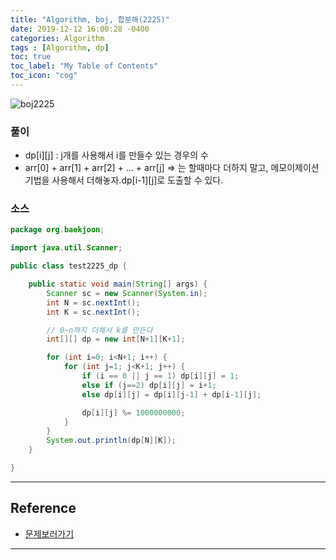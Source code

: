 ```yaml
---
title: "Algorithm, boj, 합분해(2225)"
date: 2019-12-12 16:00:28 -0400
categories: Algorithm
tags : [Algorithm, dp]
toc: true
toc_label: "My Table of Contents"
toc_icon: "cog"
---
```


![boj2225](https://user-images.githubusercontent.com/55946791/70712232-a73d5a00-1d26-11ea-9c93-db1690576b13.jpg)


### 풀이
- dp[i][j] : j개를 사용해서 i를 만들수 있는 경우의 수
- arr[0] + arr[1] + arr[2] + ... + arr[j] => 는 할때마다 더하지 말고, 메모이제이션 기법을 사용해서 더해놓자.dp[i-1][j]로 도출할 수 있다.


### 소스

```java
package org.baekjoon;

import java.util.Scanner;

public class test2225_dp {

	public static void main(String[] args) {
		Scanner sc = new Scanner(System.in);
		int N = sc.nextInt();
		int K = sc.nextInt();

		// 0~n까지 더해서 k를 만든다
		int[][] dp = new int[N+1][K+1];

		for (int i=0; i<N+1; i++) {
			for (int j=1; j<K+1; j++) {
				if (i == 0 || j == 1) dp[i][j] = 1;
				else if (j==2) dp[i][j] = i+1;
				else dp[i][j] = dp[i][j-1] + dp[i-1][j];

				dp[i][j] %= 1000000000;
			}
		}
		System.out.println(dp[N][K]);
	}

}

```

---
## Reference
- [문제보러가기](https://www.acmicpc.net/problem/2225)

---
